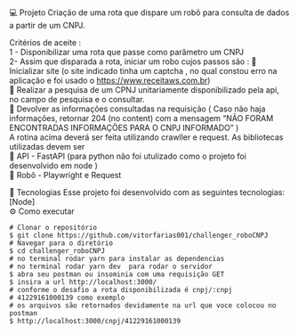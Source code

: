 :computer: Projeto
Criação de uma rota que dispare um robô para consulta de dados a partir de um CNPJ.

Critérios de aceite :
<br>
1 - Disponibilizar uma rota que passe como parâmetro um CNPJ
<br>
2- Assim que disparada a rota, iniciar um robo cujos passos são :
 Inicializar site (o site indicado tinha um captcha , no qual constou erro na aplicação e foi usado o https://www.receitaws.com.br)
<br>
 Realizar a pesquisa de um CPNJ unitariamente disponibilizado pela api, no campo de
pesquisa e o consultar.
<br>
 Devolver as informações consultadas na requisição ( Caso não haja informações,
retornar 204 (no content) com a mensagem “NÃO FORAM ENCONTRADAS
INFORMAÇÕES PARA O CNPJ INFORMADO” )
<br>
A rotina acima deverá ser feita utilizando crawller e request. As bibliotecas utilizadas devem
ser
<br>
 API - FastAPI (para python não foi utulizado como o projeto foi desenvolvido em node )
<br>
 Robô - Playwright e Request

:rocket: Tecnologias
Esse projeto foi desenvolvido com as seguintes tecnologias:
<br>
[Node]
<br>
:gear: Como executar
<br>

    # Clonar o repositório
    $ git clone https://github.com/vitorfarias001/challenger_roboCNPJ
    # Navegar para o diretório
    $ cd challenger_roboCNPJ
    # no terminal rodar yarn para instalar as dependencias 
    # no terminal rodar yarn dev  para rodar o servidor
    $ abra seu postman ou insominia com uma requisição GET
    $ insira a url http://localhost:3000/
    # conforme o desafio a rota disponibilizada é cnpj/:cnpj
    # 41229161000139 como exemplo
    # os arquivos são retornados devidamente na url que voce colocou no postman
    $ http://localhost:3000/cnpj/41229161000139 
